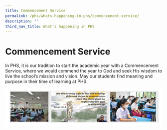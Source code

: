 ```yaml
---
title: Commencement Service
permalink: /phs/whats-happening-in-phs/commencement-service/
description: ""
third_nav_title: What's happening in PHS
---
```

# **Commencement Service**

In PHS, it is our tradition to start the academic year with a Commencement Service, where we would commend the year to God and seek His wisdom to live the school’s mission and vision. May our students find meaning and purpose in their time of learning at PHS.

![](/images/commencement.jpg)